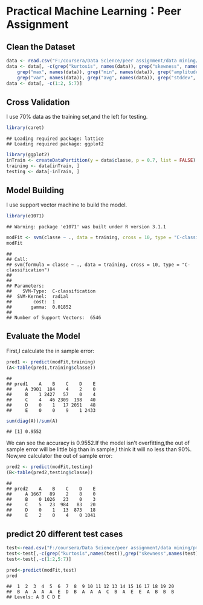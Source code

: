 Practical Machine Learning：Peer Assignment
========================================================

 
## Clean the Dataset

```r
data <- read.csv("F:/coursera/Data Science/peer assignment/data mining/pml-training.csv")
data <- data[, -c(grep("kurtosis", names(data)), grep("skewness", names(data)), 
    grep("max", names(data)), grep("min", names(data)), grep("amplitude", names(data)), 
    grep("var", names(data)), grep("avg", names(data)), grep("stddev", names(data)))]
data <- data[, -c(1:2, 5:7)]
```

## Cross Validation 
I use 70% data as the training set,and the left for testing.

```r
library(caret)
```

```
## Loading required package: lattice
## Loading required package: ggplot2
```

```r
library(ggplot2)
inTrain <- createDataPartition(y = data$classe, p = 0.7, list = FALSE)
training <- data[inTrain, ]
testing <- data[-inTrain, ]
```

## Model Building
I use support vector machine to build the model.

```r
library(e1071)
```

```
## Warning: package 'e1071' was built under R version 3.1.1
```

```r
modFit <- svm(classe ~ ., data = training, cross = 10, type = "C-classification")
modFit
```

```
## 
## Call:
## svm(formula = classe ~ ., data = training, cross = 10, type = "C-classification")
## 
## 
## Parameters:
##    SVM-Type:  C-classification 
##  SVM-Kernel:  radial 
##        cost:  1 
##       gamma:  0.01852 
## 
## Number of Support Vectors:  6546
```

## Evaluate the Model
First,I calculate the in sample error:

```r
pred1 <- predict(modFit,training)
(A<-table(pred1,training$classe))
```

```
##      
## pred1    A    B    C    D    E
##     A 3901  184    4    2    0
##     B    1 2427   57    0    4
##     C    4   46 2309  198   40
##     D    0    1   17 2051   48
##     E    0    0    9    1 2433
```

```r
sum(diag(A))/sum(A)
```

```
## [1] 0.9552
```
We can see the accuracy is 0.9552.If the model isn't overfitting,the out of sample error will be little big than in sample,I think it will no less than 90%.  
Now,we calculator the out of sample error:


```r
pred2 <- predict(modFit,testing)
(B<-table(pred2,testing$classe))
```

```
##      
## pred2    A    B    C    D    E
##     A 1667   89    2    8    0
##     B    0 1026   23    0    3
##     C    5   23  984   83   20
##     D    0    1   13  873   18
##     E    2    0    4    0 1041
```

## predict 20 different test cases

```r
test<-read.csv("F:/coursera/Data Science/peer assignment/data mining/pml-testing.csv")
test<-test[,-c(grep("kurtosis",names(test)),grep("skewness",names(test)),grep("max",names(test)),grep("min",names(test)),grep("amplitude",names(test)),grep("var",names(test)),grep("avg",names(test)),grep("stddev",names(test)))]
test<-test[,-c(1:2,5:7)]

pred<-predict(modFit,test)
pred
```

```
##  1  2  3  4  5  6  7  8  9 10 11 12 13 14 15 16 17 18 19 20 
##  B  A  A  A  A  E  D  B  A  A  A  C  B  A  E  E  A  B  B  B 
## Levels: A B C D E
```


